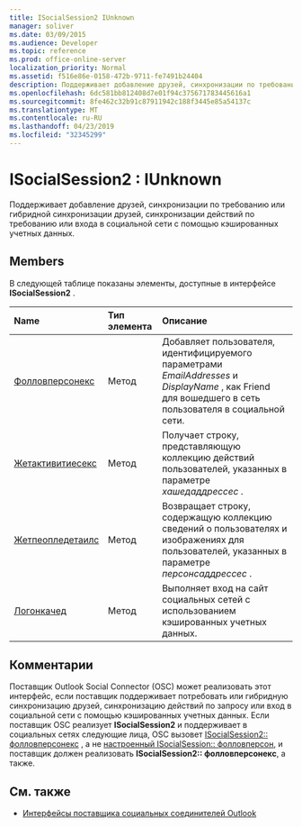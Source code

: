 ```yaml
---
title: ISocialSession2 IUnknown
manager: soliver
ms.date: 03/09/2015
ms.audience: Developer
ms.topic: reference
ms.prod: office-online-server
localization_priority: Normal
ms.assetid: f516e86e-0158-472b-9711-fe7491b24404
description: Поддерживает добавление друзей, синхронизации по требованию или гибридной синхронизации друзей, синхронизации действий по требованию или входа в социальной сети с помощью кэшированных учетных данных.
ms.openlocfilehash: 6dc581bb812408d7e01f94c375671783445616a1
ms.sourcegitcommit: 8fe462c32b91c87911942c188f3445e85a54137c
ms.translationtype: MT
ms.contentlocale: ru-RU
ms.lasthandoff: 04/23/2019
ms.locfileid: "32345299"
---
```

# <a name="isocialsession2--iunknown"></a>ISocialSession2 : IUnknown

Поддерживает добавление друзей, синхронизации по требованию или гибридной синхронизации друзей, синхронизации действий по требованию или входа в социальной сети с помощью кэшированных учетных данных.
  
## <a name="members"></a>Members

В следующей таблице показаны элементы, доступные в интерфейсе **ISocialSession2** . 
  
|**Name**|**Тип элемента**|**Описание**|
|:-----|:-----|:-----|
|[Фолловперсонекс](isocialsession2-followpersonex.md) <br/> |Метод  <br/> |Добавляет пользователя, идентифицируемого параметрами _EmailAddresses_ и _DisplayName_ , как Friend для вошедшего в сеть пользователя в социальной сети.  <br/> |
|[Жетактивитиесекс](isocialsession2-getactivitiesex.md) <br/> |Метод  <br/> |Получает строку, представляющую коллекцию действий пользователей, указанных в параметре _хашедаддрессес_ .  <br/> |
|[Жетпеопледетаилс](isocialsession2-getpeopledetails.md) <br/> |Метод  <br/> |Возвращает строку, содержащую коллекцию сведений о пользователях и изображениях для пользователей, указанных в параметре _персонсаддрессес_ .  <br/> |
|[Логонкачед](isocialsession2-logoncached.md) <br/> |Метод  <br/> |Выполняет вход на сайт социальных сетей с использованием кэшированных учетных данных.  <br/> |
   
## <a name="remarks"></a>Комментарии

Поставщик Outlook Social Connector (OSC) может реализовать этот интерфейс, если поставщик поддерживает потребовать или гибридную синхронизацию друзей, синхронизацию действий по запросу или вход в социальной сети с помощью кэшированных учетных данных. Если поставщик OSC реализует **ISocialSession2** и поддерживает в социальных сетях следующие лица, OSC вызовет [ISocialSession2:: фолловперсонекс](isocialsession2-followpersonex.md) , а не [настроенный ISocialSession:: фолловперсон](isocialsession-followperson.md), и поставщик должен реализовать **ISocialSession2:: фолловперсонекс**, а также.
  
## <a name="see-also"></a>См. также

- [Интерфейсы поставщика социальных соединителей Outlook](outlook-social-connector-provider-interfaces.md)

